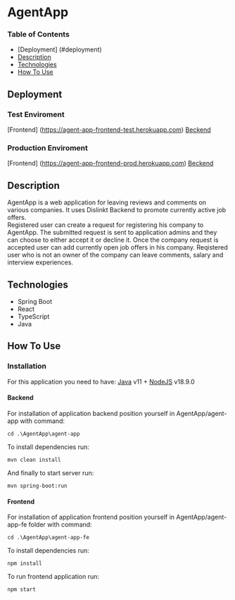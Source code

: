 # AgentApp

### Table of Contents

-	[Deployment] (#deployment)
-   [Description](#description)
-   [Technologies](#technologies)
-   [How To Use](#how-to-use)


## Deployment

### Test Enviroment

[Frontend] (https://agent-app-frontend-test.herokuapp.com)
[Beckend](https://agent-app-backend-test.herokuapp.com)

### Production Enviroment

[Frontend] (https://agent-app-frontend-prod.herokuapp.com)
[Beckend](https://agent-app-backend-prod.herokuapp.com)

## Description

AgentApp is a web application for leaving reviews and comments on various companies. It uses Dislinkt Backend to promote currently active job offers.<br />
Registered user can create a request for registering his company to AgentApp. The submitted request is sent to application admins and they can choose to either accept it or decline it. Once the company request is accepted user can add currently open job offers in his company. 
Reqistered user who is not an owner of the company can leave comments, salary and interview experiences.

## Technologies

-   Spring Boot
-   React
-   TypeScript
-   Java

## How To Use

### Installation

For this application you need to have:
[Java](https://jdk.java.net/15/) v11 +
[NodeJS](https://nodejs.org/download/release/v18.9.0/) v18.9.0

#### Backend

For installation of application backend position yourself in AgentApp/agent-app
with command:

```
cd .\AgentApp\agent-app
```

To install dependencies run:

```
mvn clean install
```

And finally to start server run:

```
mvn spring-boot:run
```

#### Frontend

For installation of application frontend position yourself in AgentApp/agent-app-fe
folder with command:

```
cd .\AgentApp\agent-app-fe
```

To install dependencies run:

```
npm install
```

To run frontend application run:

```
npm start
